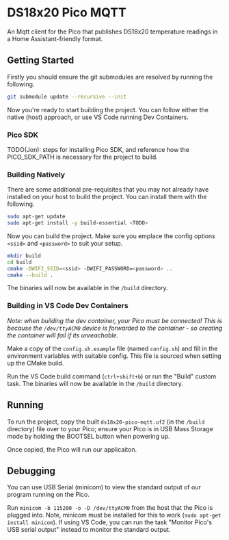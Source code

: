# DS18x20 Pico MQTT

An Mqtt client for the Pico that publishes DS18x20 temperature
readings in a Home Assistant-friendly format.

## Getting Started

Firstly you should ensure the git submodules are resolved by running the
following.

```bash
git submodule update --recursive --init
```

Now you're ready to start building the project. You can follow either the native
(host) approach, or use VS Code running Dev Containers.

### Pico SDK

TODO(Jon): steps for installing Pico SDK, and reference how the PICO_SDK_PATH
is necessary for the project to build.

### Building Natively

There are some additional pre-requisites that you may not already have installed
on your host to build the project. You can install them with the following.

```bash
sudo apt-get update
sudo apt-get install -y build-essential <TODO>
```

Now you can build the project. Make sure you emplace the config options
`<ssid>` and `<password>` to suit your setup.

```bash
mkdir build
cd build
cmake -DWIFI_SSID=<ssid> -DWIFI_PASSWORD=<password> ..
cmake --build .
```

The binaries will now be available in the `/build` directory.

### Building in VS Code Dev Containers

_Note: when building the dev container, your Pico must be connected! This is because
the `/dev/ttyACM0` device is forwarded to the container - so creating the container
will fail if its unreachable._

Make a copy of the `config.sh.example` file (named `config.sh`) and fill in the
environment variables with suitable config. This file is sourced when setting
up the CMake build.

Run the VS Code build command (`ctrl+shift+b`) or run the "Build" custom task.
The binaries will now be available in the `/build` directory.

## Running

To run the project, copy the built `ds18x20-pico-mqtt.uf2` (in the `/build` directory)
file over to your Pico; ensure your Pico is in USB Mass Storage mode by holding the
BOOTSEL button when powering up.

Once copied, the Pico will run our applicaiton.

## Debugging

You can use USB Serial (minicom) to view the standard output of our program
running on the Pico.

Run `minicom -b 115200 -o -D /dev/ttyACM0` from the host that the Pico is
plugged into. Note, minicom must be installed for this to work
(`sudo apt-get install minicom`). If using VS Code, you can run the task
"Monitor Pico's USB serial output" instead to monitor the standard output.

